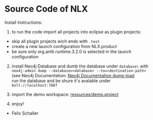 # Source Code of NLX

Install Instructions: 

1. to run the code import all projects into eclipse as plugin projects:
- skip all plugin projects wich ends with `.test`
- create a new launch configuration from NLX.product
- be sure only org.antlr.runtime.3.2.0 is selected in the launch configuration

2. install Neo4j Database and dumb the database under `database\` with\
`neo4j-admin dump --database=<database> --to=<destination-path>`\
(see Neo4j Documentation: [Neo4j Documentation dump-load](https://neo4j.com/docs/operations-manual/3.5/tools/dump-load/)\
run the database and be shure it's avalable under `bolt://localhost:7687`
  
3. import the demo workspace: [resources/demo.project](https://github.com/validas/NLX/tree/master/resources/demo.project)

4. enjoy!

- Felix Schaller
